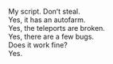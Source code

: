 My script. Donʻt steal.                               
Yes, it has an autofarm.                         
Yes, the teleports are broken.                     
Yes, there are a few bugs.                      
Does it work fine?                       
Yes.                   
